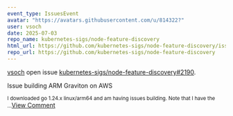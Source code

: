 ```yaml
---
event_type: IssuesEvent
avatar: "https://avatars.githubusercontent.com/u/814322?"
user: vsoch
date: 2025-07-03
repo_name: kubernetes-sigs/node-feature-discovery
html_url: https://github.com/kubernetes-sigs/node-feature-discovery/issues/2190
repo_url: https://github.com/kubernetes-sigs/node-feature-discovery
---
```


<a href='https://github.com/vsoch' target='_blank'>vsoch</a> open issue <a href='https://github.com/kubernetes-sigs/node-feature-discovery/issues/2190' target='_blank'>kubernetes-sigs/node-feature-discovery#2190</a>.

<p>Issue building ARM Graviton on AWS</p><small>I downloaded go 1.24.x linux/arm64 and am having issues building. Note that I have the ...</small><a href='https://github.com/kubernetes-sigs/node-feature-discovery/issues/2190' target='_blank'>View Comment</a>
